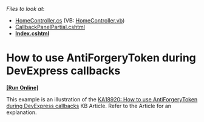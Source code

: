 <!-- default file list -->
*Files to look at*:

* [HomeController.cs](./CS/DXWebApplication1/Controllers/HomeController.cs) (VB: [HomeController.vb](./VB/DXWebApplication1/Controllers/HomeController.vb))
* [CallbackPanelPartial.cshtml](./CS/DXWebApplication1/Views/Home/CallbackPanelPartial.cshtml)
* **[Index.cshtml](./CS/DXWebApplication1/Views/Home/Index.cshtml)**
<!-- default file list end -->
# How to use AntiForgeryToken during DevExpress callbacks
<!-- run online -->
**[[Run Online]](https://codecentral.devexpress.com/e5112/)**
<!-- run online end -->


<p>This example is an illustration of the <a href="https://www.devexpress.com/Support/Center/p/KA18920">KA18920: How to use AntiForgeryToken during DevExpress callbacks</a> KB Article. Refer to the Article for an explanation.</p>

<br/>


